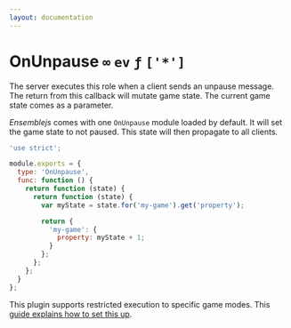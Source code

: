 ```yaml
---
layout: documentation
---
```


# OnUnpause `∞` `ev` `ƒ` `['*']`
The server executes this role when a client sends an unpause message. The return from this callback will mutate game state. The current game state comes as a parameter.

*Ensemblejs* comes with one `OnUnpause` module loaded by default. It will set the game state to not paused. This state will then propagate to all clients.

~~~javascript
'use strict';

module.exports = {
  type: 'OnUnpause',
  func: function () {
    return function (state) {
      return function (state) {
        var myState = state.for('my-game').get('property');

        return {
          'my-game': {
            property: myState + 1;
          }
        };
      };
    };
  }
};
~~~

This plugin supports restricted execution to specific game modes. This [guide explains how to set this up](/docs/guides/restricted-execution.html).